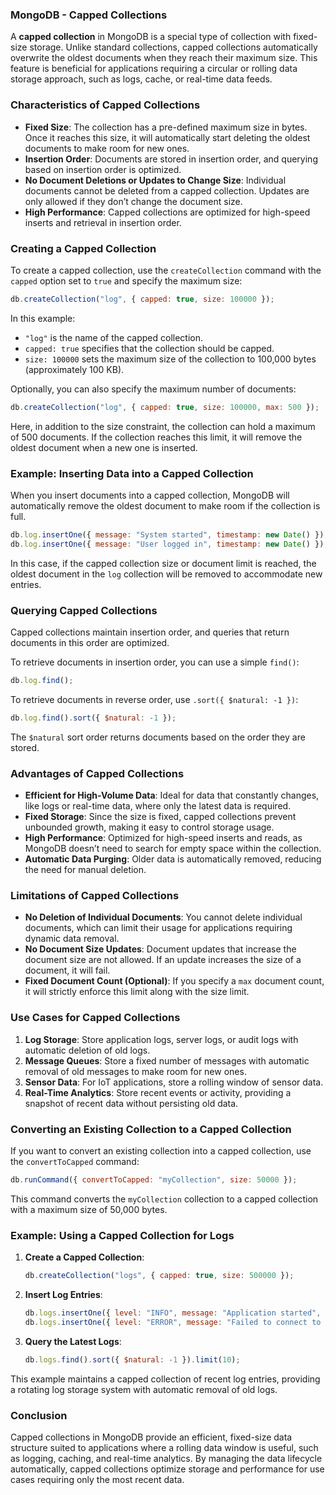 ### **MongoDB - Capped Collections**

A **capped collection** in MongoDB is a special type of collection with fixed-size storage. Unlike standard collections, capped collections automatically overwrite the oldest documents when they reach their maximum size. This feature is beneficial for applications requiring a circular or rolling data storage approach, such as logs, cache, or real-time data feeds.

### **Characteristics of Capped Collections**

- **Fixed Size**: The collection has a pre-defined maximum size in bytes. Once it reaches this size, it will automatically start deleting the oldest documents to make room for new ones.
- **Insertion Order**: Documents are stored in insertion order, and querying based on insertion order is optimized.
- **No Document Deletions or Updates to Change Size**: Individual documents cannot be deleted from a capped collection. Updates are only allowed if they don’t change the document size.
- **High Performance**: Capped collections are optimized for high-speed inserts and retrieval in insertion order.

### **Creating a Capped Collection**

To create a capped collection, use the `createCollection` command with the `capped` option set to `true` and specify the maximum size:

```js
db.createCollection("log", { capped: true, size: 100000 });
```

In this example:
- `"log"` is the name of the capped collection.
- `capped: true` specifies that the collection should be capped.
- `size: 100000` sets the maximum size of the collection to 100,000 bytes (approximately 100 KB).

Optionally, you can also specify the maximum number of documents:

```js
db.createCollection("log", { capped: true, size: 100000, max: 500 });
```

Here, in addition to the size constraint, the collection can hold a maximum of 500 documents. If the collection reaches this limit, it will remove the oldest document when a new one is inserted.

### **Example: Inserting Data into a Capped Collection**

When you insert documents into a capped collection, MongoDB will automatically remove the oldest document to make room if the collection is full.

```js
db.log.insertOne({ message: "System started", timestamp: new Date() });
db.log.insertOne({ message: "User logged in", timestamp: new Date() });
```

In this case, if the capped collection size or document limit is reached, the oldest document in the `log` collection will be removed to accommodate new entries.

### **Querying Capped Collections**

Capped collections maintain insertion order, and queries that return documents in this order are optimized.

To retrieve documents in insertion order, you can use a simple `find()`:

```js
db.log.find();
```

To retrieve documents in reverse order, use `.sort({ $natural: -1 })`:

```js
db.log.find().sort({ $natural: -1 });
```

The `$natural` sort order returns documents based on the order they are stored.

### **Advantages of Capped Collections**

- **Efficient for High-Volume Data**: Ideal for data that constantly changes, like logs or real-time data, where only the latest data is required.
- **Fixed Storage**: Since the size is fixed, capped collections prevent unbounded growth, making it easy to control storage usage.
- **High Performance**: Optimized for high-speed inserts and reads, as MongoDB doesn’t need to search for empty space within the collection.
- **Automatic Data Purging**: Older data is automatically removed, reducing the need for manual deletion.

### **Limitations of Capped Collections**

- **No Deletion of Individual Documents**: You cannot delete individual documents, which can limit their usage for applications requiring dynamic data removal.
- **No Document Size Updates**: Document updates that increase the document size are not allowed. If an update increases the size of a document, it will fail.
- **Fixed Document Count (Optional)**: If you specify a `max` document count, it will strictly enforce this limit along with the size limit.

### **Use Cases for Capped Collections**

1. **Log Storage**: Store application logs, server logs, or audit logs with automatic deletion of old logs.
2. **Message Queues**: Store a fixed number of messages with automatic removal of old messages to make room for new ones.
3. **Sensor Data**: For IoT applications, store a rolling window of sensor data.
4. **Real-Time Analytics**: Store recent events or activity, providing a snapshot of recent data without persisting old data.

### **Converting an Existing Collection to a Capped Collection**

If you want to convert an existing collection into a capped collection, use the `convertToCapped` command:

```js
db.runCommand({ convertToCapped: "myCollection", size: 50000 });
```

This command converts the `myCollection` collection to a capped collection with a maximum size of 50,000 bytes.

### **Example: Using a Capped Collection for Logs**

1. **Create a Capped Collection**:

   ```js
   db.createCollection("logs", { capped: true, size: 500000 });
   ```

2. **Insert Log Entries**:

   ```js
   db.logs.insertOne({ level: "INFO", message: "Application started", timestamp: new Date() });
   db.logs.insertOne({ level: "ERROR", message: "Failed to connect to database", timestamp: new Date() });
   ```

3. **Query the Latest Logs**:

   ```js
   db.logs.find().sort({ $natural: -1 }).limit(10);
   ```

This example maintains a capped collection of recent log entries, providing a rotating log storage system with automatic removal of old logs.

### **Conclusion**

Capped collections in MongoDB provide an efficient, fixed-size data structure suited to applications where a rolling data window is useful, such as logging, caching, and real-time analytics. By managing the data lifecycle automatically, capped collections optimize storage and performance for use cases requiring only the most recent data.
